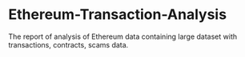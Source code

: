 # Ethereum-Transaction-Analysis
The report of analysis of Ethereum data containing large dataset with transactions, contracts, scams data.
